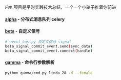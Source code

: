`闪电` 项目是平时实践技术总结，一个一个小轮子推着你前进
 
#### [alpha](https://github.com/ni-ning/lightning/tree/master/alpha) - 分布式消息队列 celery

#### [beta](https://github.com/ni-ning/lightning/tree/master/beta) - 自定义信号
```bash
# event_bus.py 自定义信号 signal
beta_signal_commit_event.send(sync_data)
beta_signal_commit_event.connect(handle)
```

#### [gamma](https://github.com/ni-ning/lightning/tree/master/gamma) - 命令行参数解析
```sh
python gamma/cmd.py linda 28 -d --female
```
